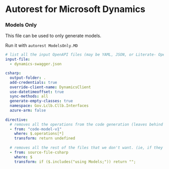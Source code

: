 # Autorest for Microsoft Dynamics #


### Models Only ###

This file can be used to only generate models.

Run it with `autorest ModelsOnly.MD`

``` yaml
# list all the input OpenAPI files (may be YAML, JSON, or Literate- OpenAPI markdown)
input-file:
  - dynamics-swagger.json

csharp:
  output-folder: .
  add-credentials: true
  override-client-name: DynamicsClient
  use-datetimeoffset: true 
  sync-methods: all 
  generate-empty-classes: true
  namespace: Gov.Lclb.Cllb.Interfaces
  azure-arm: false
  
directive:
  # removes all the operations from the code generation (leaves behind empty serviceclient though)
  - from: "code-model-v1" 
    where: $.operations[*]
    transform: return undefined
  
  # removes all the rest of the files that we don't want. (ie, if they say "using Models") 
  - from: source-file-csharp
    where: $
    transform: if ($.includes("using Models;")) return ""; 
```